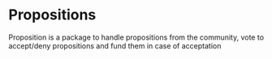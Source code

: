 # Propositions
Proposition is a package to handle propositions from the community, vote to accept/deny propositions and fund them in case of acceptation
